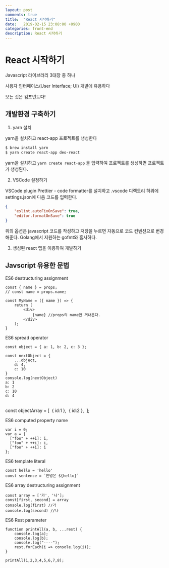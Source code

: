 ```yaml
---
layout: post
comments: true
title:  "React 시작하기"
date:   2019-02-15 23:08:00 +0900
categories: front-end
description: React 시작하기
---
```


# React 시작하기

Javascript 라이브러리 3대장 중 하나

사용자 인터페이스(User Interface; UI) 개발에 유용하다

모든 것은 컴포넌트다!

## 개발환경 구축하기

1. yarn 설치

yarn을 설치하고 react-app 프로젝트를 생성한다

```bash
$ brew install yarn
$ yarn create react-app deo-react
```

yarn을 설치하고 `yarn create react-app` 을 입력하여 프로젝트를 생성하면 프로젝트가 생성된다.

2. VSCode 설정하기 

VSCode plugin Prettier - code formatter를 설치하고 .vscode 디렉토리 하위에 settings.json에 다음 코드를 입력한다.

```json
{
	"eslint.autoFixOnSave": true,
	"editor.formatOnSave": true
}
```

위의 옵션은 javascript 코드를 작성하고 저장을 누르면 자동으로 코드 컨벤션으로 변경해준다. Golang에서 지원하는 gofmt와 흡사하다.

3. 생성된 react 앱을 이용하여 개발하기



## Javscript 유용한 문법

ES6 destructuring assignment

    const { name } = props;
    // const name = props.name;
    
    const MyName = ({ name }) => {
    	return (
    		<div>
    			{name} //props의 name만 꺼내온다.
    		</div>
    	);
    }

ES6 spread operator

    const object = { a: 1, b: 2, c: 3 };
    
    const nextObject = {
    	...object,
    	d: 4,
    	c: 10
    }
    console.log(nextObject)
    a: 1
    b: 2
    c: 10
    d: 4

​    
​    const objectArray = [
​        { id:1 },
​        { id:2 },
​    ];

ES6 computed property name

    var i = 0;
    var a = {
      ["foo" + ++i]: i,
      ["foo" + ++i]: i,
      ["foo" + ++i]: i
    };

ES6 template literal

    const hello = 'hello'
    const sentence = `안녕은 ${hello}`

ES6 array destructuring assignment

    const array = ['가', '나'];
    const[first, second] = array
    console.log(first) //가
    console.log(second) //나

ES6 Rest parameter

    function printAll(a, b, ...rest) {
    	console.log(a);
    	console.log(b);
    	console.log("----");
    	rest.forEach(i => console.log(i));
    }
    
    printAll(1,2,3,4,5,6,7,8);